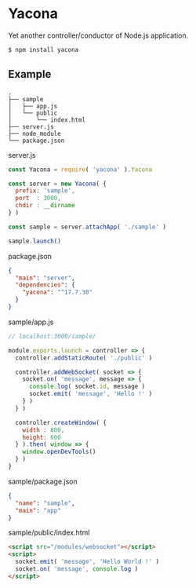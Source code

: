 # Yacona

Yet another controller/conductor of Node.js application.

```bash
$ npm install yacona
```

## Example

```
.
├── sample
│   ├── app.js
│   └── public
│       └── index.html
├── server.js
├── node_module
└── package.json
```
server.js
```javascript
const Yacona = require( 'yacona' ).Yacona

const server = new Yacona( {
  prefix: 'sample',
  port  : 3000,
  chdir : __dirname
} )

const sample = server.attachApp( './sample' )

sample.launch()
```
package.json
```json
{
  "main": "server",
  "dependencies": {
    "yacona": "^17.7.30"
  }
}
```
sample/app.js
```javascript
// localhost:3000/sample/

module.exports.launch = controller => {
  controller.addStaticRoute( './public' )

  controller.addWebSocket( socket => {
    socket.on( 'message', message => {
      console.log( socket.id, message )
      socket.emit( 'message', 'Hello !' )
    } )
  } )

  controller.createWindow( {
    width : 800,
    height: 600
  } ).then( window => {
    window.openDevTools()
  } )
}

```
sample/package.json
```json
{
  "name": "sample",
  "main": "app"
}
```
sample/public/index.html
```html
<script src="/modules/websocket"></script>
<script>
  socket.emit( 'message', 'Hello World !' )
  socket.on( 'message', console.log )
</script>

```
